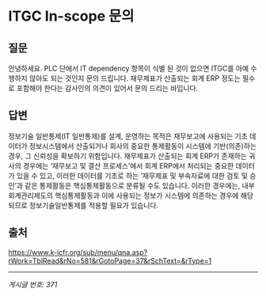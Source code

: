 # ITGC In-scope 문의

## 질문
안녕하세요.
PLC 단에서 IT dependency 항목이 식별 된 것이 없으면 ITGC를 아예 수행하지 않아도 되는 것인지 문의 드립니다.
재무제표가 산출되는 회계 ERP 정도는 필수로 포함해야 한다는 감사인의 의견이 있어서 문의 드리는 바입니다.

## 답변
정보기술 일반통제(IT 일반통제)를 설계, 운영하는 목적은 재무보고에 사용되는 기초 데이터가 정보시스템에서 산출되거나 회사의 중요한 통제활동이 시스템에 기반(의존)하는 경우, 그 신뢰성을 확보하기 위함입니다.
재무제표가 산출되는 회계 ERP가 존재하는 귀사의 경우에는 ‘재무보고 및 결산 프로세스’에서 회계 ERP에서 처리되는 중요한 데이터가 있을 수 있고, 이러한 데이터를 기초로 하는 ‘재무제표 및 부속자료에 대한 검토 및 승인’과 같은 통제활동은 핵심통제활동으로 분류될 수도 있습니다.
이러한 경우에는, 내부회계관리제도의 핵심통제활동과 이에 사용되는 정보가 시스템에 의존하는 경우에 해당되므로 정보기술일반통제를 적용할 필요가 있습니다.

## 출처
https://www.k-icfr.org/sub/menu/qna.asp?rWork=TblRead&rNo=581&rGotoPage=37&rSchText=&rType=1

---
*게시글 번호: 371*
